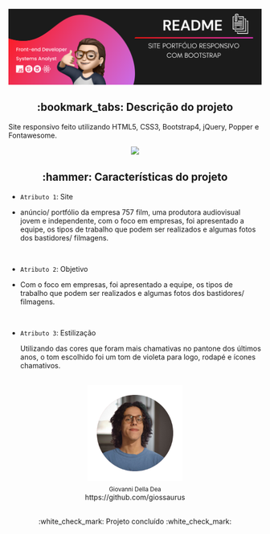 ![readme img](https://github.com/giossaurus/projeto_ctd_site_responsivo/blob/main/readme%20portfolio%20responsivo.png)
<br>


<h2 align="center"> :bookmark_tabs: Descrição do projeto </h2>
<p>Site responsivo feito utilizando HTML5, CSS3, Bootstrap4, jQuery, Popper e Fontawesome.<p>
  <div align="center">
    <img src="#">
  </div>
 <h2 align = "center" >:hammer: Características do projeto</h2>

- `Atributo 1`: Site
- <p> anúncio/ portfólio da empresa 757 film, uma produtora audiovisual jovem e independente, com o foco em empresas, foi apresentado a equipe, os tipos de trabalho que podem ser realizados e algumas fotos dos bastidores/ filmagens.<p>
  <br>
 - `Atributo 2`: Objetivo
- <p> Com o foco em empresas, foi apresentado a equipe, os tipos de trabalho que podem ser realizados e algumas fotos dos bastidores/ filmagens.<p>
  <br>
- `Atributo 3`: Estilização
  <p>Utilizando das cores que foram mais chamativas no pantone dos últimos anos, o tom escolhido foi um tom de violeta para logo, rodapé e ícones chamativos.<p>
<br>

<div align="center">
    <img src="https://github.com/giossaurus/giossaurus/blob/main/profilepic.png" width=190>
</div>    
<div align="center">
    <sub >Giovanni Della Dea</sub>
    <br>https://github.com/giossaurus<br>
</div> <br>
<p align="center">:white_check_mark: Projeto concluído :white_check_mark:</p>
